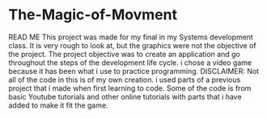 # The-Magic-of-Movment
READ ME  This project was made for my final in my Systems development class. It is very rough to look at, but the graphics were not the objective of the project.  The project  objective was to create an application and go throughout the steps of the development life cycle. i chose a video game because it has been what i use  to practice programming.  DISCLAIMER: Not all of the code in this is of my own creation. i used parts of a previous project that i made when first learning to code. Some of the code is  from basic Youtube tutorials and other online tutorials with parts that i have added to make it fit the game.
